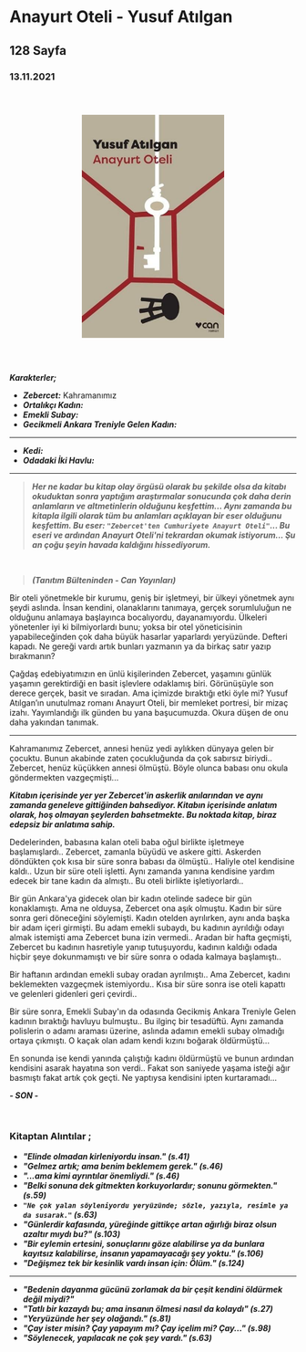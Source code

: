   
# Anayurt Oteli - Yusuf Atılgan
##  128 Sayfa
### 13.11.2021
  
<br>

  <p align="center" style="padding: 10px">
    <img alt="Anayurt-Oteli-Yusuf-Atılgan" src="../images/95_Anayurt_oteli.jpg" width="250">
    <br>

<br>
<br>

***Karakterler;***
- ***Zebercet:*** Kahramanımız
- ***Ortalıkçı Kadın:***
- ***Emekli Subay:***
- ***Gecikmeli Ankara Treniyle Gelen Kadın:***

_____

- ***Kedi:***
- ***Odadaki İki Havlu:***

____

> ***Her ne kadar bu kitap olay örgüsü olarak bu şekilde olsa da kitabı okuduktan sonra yaptığım araştırmalar sonucunda çok daha derin anlamların ve altmetinlerin olduğunu keşfettim... Aynı zamanda bu kitapla ilgili olarak tüm bu anlamları açıklayan bir eser olduğunu keşfettim. Bu eser: `"Zebercet'ten Cumhuriyete Anayurt Oteli"`... Bu eseri ve ardından Anayurt Oteli'ni tekrardan okumak istiyorum... Şu an çoğu şeyin havada kaldığını hissediyorum.***

<br>

> ***(Tanıtım Bülteninden - Can Yayınları)***

Bir oteli yönetmekle bir kurumu, geniş bir işletmeyi, bir ülkeyi yönetmek aynı şeydi aslında. İnsan kendini, olanaklarını tanımaya, gerçek sorumluluğun ne olduğunu anlamaya başlayınca bocalıyordu, dayanamıyordu. Ülkeleri yönetenler iyi ki bilmiyorlardı bunu; yoksa bir otel yöneticisinin yapabileceğinden çok daha büyük hasarlar yaparlardı yeryüzünde. Defteri kapadı. Ne gereği vardı artık bunları yazmanın ya da birkaç satır yazıp bırakmanın?

Çağdaş edebiyatımızın en ünlü kişilerinden Zebercet, yaşamını günlük yaşamın gerektirdiği en basit işlevlere odaklamış biri. Görünüşüyle son derece gerçek, basit ve sıradan. Ama içimizde bıraktığı etki öyle mi? Yusuf Atılgan’ın unutulmaz romanı Anayurt Oteli, bir memleket portresi, bir mizaç izahı. Yayımlandığı ilk günden bu yana başucumuzda. Okura düşen de onu daha yakından tanımak.
_____

Kahramanımız Zebercet, annesi henüz yedi aylıkken dünyaya gelen bir çocuktu. Bunun akabinde zaten çocukluğunda da çok sabırsız biriydi.. Zebercet, henüz küçükken annesi ölmüştü. Böyle olunca babası onu okula göndermekten vazgeçmişti...

***Kitabın içerisinde yer yer Zebercet'in askerlik anılarından ve aynı zamanda geneleve gittiğinden bahsediyor. Kitabın içerisinde anlatım olarak, hoş olmayan şeylerden bahsetmekte. Bu noktada kitap, biraz edepsiz bir anlatıma sahip.***

Dedelerinden, babasına kalan oteli baba oğul birlikte işletmeye başlamışlardı.. Zebercet, zamanla büyüdü ve askere gitti. Askerden döndükten çok kısa bir süre sonra babası da ölmüştü.. Haliyle otel kendisine kaldı.. Uzun bir süre oteli işletti. Aynı zamanda yanına kendisine yardım edecek bir tane kadın da almıştı.. Bu oteli birlikte işletiyorlardı.. 

Bir gün Ankara'ya gidecek olan bir kadın otelinde sadece bir gün konaklamıştı. Ama ne olduysa, Zebercet ona aşık olmuştu. Kadın bir süre sonra geri döneceğini söylemişti. Kadın otelden ayrılırken, aynı anda başka bir adam içeri girmişti. Bu adam emekli subaydı, bu kadının ayrıldığı odayı almak istemişti ama Zebercet buna izin vermedi.. Aradan bir hafta geçmişti, Zebercet bu kadının hasretiyle yanıp tutuşuyordu, kadının kaldığı odada hiçbir şeye dokunmamıştı ve bir süre sonra o odada kalmaya başlamıştı.. 

Bir haftanın ardından emekli subay oradan ayrılmıştı.. Ama Zebercet, kadını beklemekten vazgeçmek istemiyordu.. Kısa bir süre sonra ise oteli kapattı ve gelenleri gidenleri geri çevirdi..  

Bir süre sonra, Emekli Subay'ın da odasında Gecikmiş Ankara Treniyle Gelen kadının bıraktığı havluyu bulmuştu.. Bu ilginç bir tesadüftü. Aynı zamanda polislerin o adamı araması üzerine, aslında adamın emekli subay olmadığı ortaya çıkmıştı. O kaçak olan adam kendi kızını boğarak öldürmüştü...

   En sonunda ise kendi yanında çalıştığı kadını öldürmüştü ve bunun ardından kendisini asarak hayatına son verdi.. Fakat son saniyede yaşama isteği ağır basmıştı fakat artık çok geçti. Ne yaptıysa kendisini ipten kurtaramadı...

   ***- SON -***






<br>

### Kitaptan Alıntılar ;
- ***"Elinde olmadan kirleniyordu insan." (s.41)***
- ***"Gelmez artık; ama benim beklemem gerek." (s.46)***
- ***"...ama kimi ayrıntılar önemliydi." (s.46)***
- ***"Belki sonuna dek gitmekten korkuyorlardır; sonunu görmekten." (s.59)***
- ***`"Ne çok yalan söyleniyordu yeryüzünde; sözle, yazıyla, resimle ya da susarak."` (s.63)***
- ***"Günlerdir kafasında, yüreğinde gittikçe artan ağırlığı biraz olsun azaltır mıydı bu?" (s.103)***
- ***"Bir eylemin ertesini, sonuçlarını göze alabilirse ya da bunlara kayıtsız kalabilirse, insanın yapamayacağı şey yoktu." (s.106)***
- ***"Değişmez tek bir kesinlik vardı insan için: Ölüm." (s.124)***
____
- ***"Bedenin dayanma gücünü zorlamak da bir çeşit kendini öldürmek değil miydi?"***
- ***"Tatlı bir kazaydı bu; ama insanın ölmesi nasıl da kolaydı" (s.27)***
- ***"Yeryüzünde her şey olağandı." (s.81)*** 
- ***"Çay ister misin? Çay yapayım mı? Çay içelim mi? Çay..." (s.98)***
- ***"Söylenecek, yapılacak ne çok şey vardı." (s.63)***
